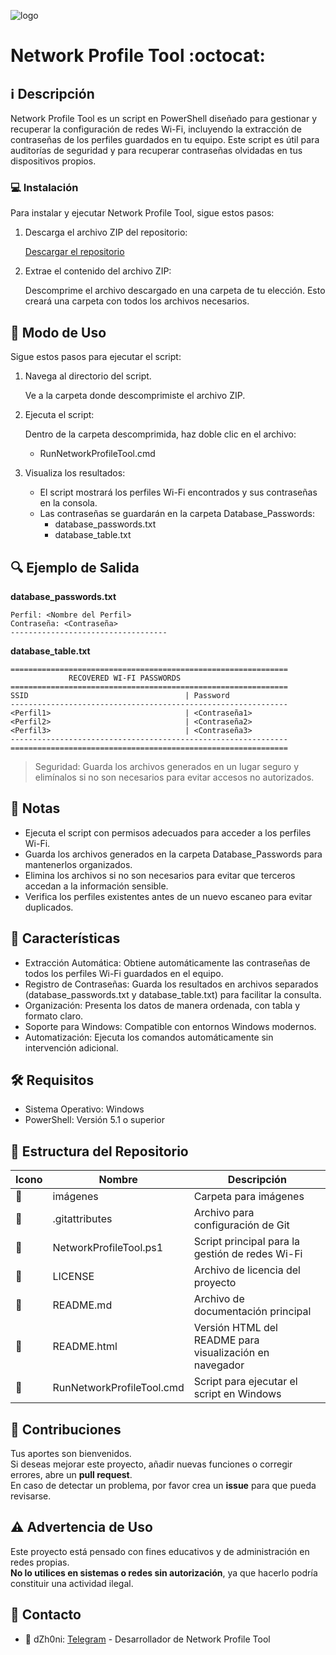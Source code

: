 ﻿![logo](https://multianime.com.mx/wp-content/uploads/2020/08/anime-404-gomen-.jpg)

# Network Profile Tool :octocat:

## :information_source: Descripción
Network Profile Tool es un script en PowerShell diseñado para gestionar y recuperar la configuración de redes Wi-Fi, incluyendo la extracción de contraseñas de los perfiles guardados en tu equipo. Este script es útil para auditorías de seguridad y para recuperar contraseñas olvidadas en tus dispositivos propios.

### :computer: Instalación

Para instalar y ejecutar Network Profile Tool, sigue estos pasos:

1. Descarga el archivo ZIP del repositorio:

   [Descargar el repositorio](https://github.com/dzh0ni/WiFi-Key-Harvester/archive/refs/heads/main.zip)

2. Extrae el contenido del archivo ZIP:

   Descomprime el archivo descargado en una carpeta de tu elección. Esto creará una carpeta con todos los archivos necesarios.

## :rocket: Modo de Uso

Sigue estos pasos para ejecutar el script:

1. Navega al directorio del script.

   Ve a la carpeta donde descomprimiste el archivo ZIP. 

2. Ejecuta el script:

   Dentro de la carpeta descomprimida, haz doble clic en el archivo:

   - RunNetworkProfileTool.cmd

3. Visualiza los resultados:
   - El script mostrará los perfiles Wi-Fi encontrados y sus contraseñas en la consola.
   - Las contraseñas se guardarán en la carpeta Database_Passwords:
     - database_passwords.txt
     - database_table.txt

## :mag: Ejemplo de Salida

**database_passwords.txt**
```plaintext
Perfil: <Nombre del Perfil>
Contraseña: <Contraseña>
-----------------------------------
```

**database_table.txt**
```plaintext
==============================================================
             RECOVERED WI-FI PASSWORDS
==============================================================
SSID                                   | Password           
--------------------------------------------------------------
<Perfil1>                              | <Contraseña1>
<Perfil2>                              | <Contraseña2>
<Perfil3>                              | <Contraseña3>
--------------------------------------------------------------
==============================================================
```

> Seguridad: Guarda los archivos generados en un lugar seguro y elimínalos si no son necesarios para evitar accesos no autorizados.

## :bookmark_tabs: Notas

- Ejecuta el script con permisos adecuados para acceder a los perfiles Wi-Fi.  
- Guarda los archivos generados en la carpeta Database_Passwords para mantenerlos organizados.  
- Elimina los archivos si no son necesarios para evitar que terceros accedan a la información sensible.  
- Verifica los perfiles existentes antes de un nuevo escaneo para evitar duplicados.  

## :star2: Características

- Extracción Automática: Obtiene automáticamente las contraseñas de todos los perfiles Wi-Fi guardados en el equipo.  
- Registro de Contraseñas: Guarda los resultados en archivos separados (database_passwords.txt y database_table.txt) para facilitar la consulta.  
- Organización: Presenta los datos de manera ordenada, con tabla y formato claro.  
- Soporte para Windows: Compatible con entornos Windows modernos.  
- Automatización: Ejecuta los comandos automáticamente sin intervención adicional.  

## :hammer_and_wrench: Requisitos

- Sistema Operativo: Windows  
- PowerShell: Versión 5.1 o superior  

## :open_file_folder: Estructura del Repositorio

| Icono            | Nombre                        | Descripción                                          |
|------------------|-------------------------------|------------------------------------------------------|
| :file_folder:    | imágenes                      | Carpeta para imágenes                                |
| :file_folder:    | .gitattributes                | Archivo para configuración de Git                    |
| :page_facing_up: | NetworkProfileTool.ps1        | Script principal para la gestión de redes Wi-Fi      |
| :page_facing_up: | LICENSE                       | Archivo de licencia del proyecto                     |
| :page_facing_up: | README.md                     | Archivo de documentación principal                   |
| :page_facing_up: | README.html                   | Versión HTML del README para visualización en navegador |
| :page_facing_up: | RunNetworkProfileTool.cmd     | Script para ejecutar el script en Windows           |

## :star2: Contribuciones

Tus aportes son bienvenidos.  
Si deseas mejorar este proyecto, añadir nuevas funciones o corregir errores, abre un **pull request**.  
En caso de detectar un problema, por favor crea un **issue** para que pueda revisarse.

## :warning: Advertencia de Uso

Este proyecto está pensado con fines educativos y de administración en redes propias.  
**No lo utilices en sistemas o redes sin autorización**, ya que hacerlo podría constituir una actividad ilegal.

## :email: Contacto 

- :busts_in_silhouette: dZh0ni: [Telegram](https://t.me/dZh0ni_Dev) - Desarrollador de Network Profile Tool
